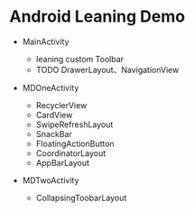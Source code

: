 # Android Leaning Demo

- MainActivity
  - leaning custom Toolbar
  - TODO DrawerLayout、NavigationView
- MDOneActivity
  - RecyclerView
  - CardView
  - SwipeRefreshLayout
  - SnackBar
  - FloatingActionButton
  - CoordinatorLayout
  - AppBarLayout


- MDTwoActivity
  - CollapsingToobarLayout